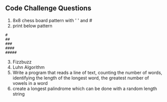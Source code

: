 ## Code Challenge Questions

1. 8x8 chess board pattern with ' ' and #
2. print below pattern
```
#
##
###
####
#####
```
3. Fizzbuzz
4. Luhn Algorithm
5. Write a program that reads a line of text, counting the number of words, identifying the length of the longest word, the greatest number of vowels in a word
6. create a longest palindrome which can be done with a random length string
